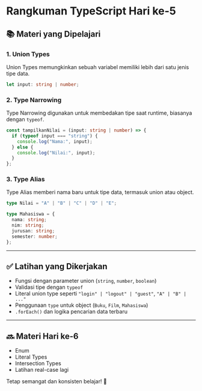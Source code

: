 
# Rangkuman TypeScript Hari ke-5

## 📚 Materi yang Dipelajari

### 1. Union Types
Union Types memungkinkan sebuah variabel memiliki lebih dari satu jenis tipe data.

```ts
let input: string | number;
```

### 2. Type Narrowing
Type Narrowing digunakan untuk membedakan tipe saat runtime, biasanya dengan `typeof`.

```ts
const tampilkanNilai = (input: string | number) => {
  if (typeof input === "string") {
    console.log("Nama:", input);
  } else {
    console.log("Nilai:", input);
  }
};
```

### 3. Type Alias
Type Alias memberi nama baru untuk tipe data, termasuk union atau object.

```ts
type Nilai = "A" | "B" | "C" | "D" | "E";

type Mahasiswa = {
  nama: string;
  nim: string;
  jurusan: string;
  semester: number;
};
```

---

## ✅ Latihan yang Dikerjakan

- Fungsi dengan parameter union (`string`, `number`, `boolean`)
- Validasi tipe dengan `typeof`
- Literal union type seperti `"login" | "logout" | "guest"`, `"A" | "B" | ..."`
- Penggunaan `type` untuk object (`Buku`, `Film`, `Mahasiswa`)
- `.forEach()` dan logika pencarian data terbaru

---

## 🔜 Materi Hari ke-6

- Enum
- Literal Types
- Intersection Types
- Latihan real-case lagi

Tetap semangat dan konsisten belajar! 💪
